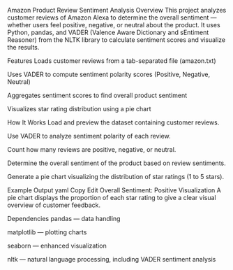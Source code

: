 Amazon Product Review Sentiment Analysis
Overview
This project analyzes customer reviews of Amazon Alexa to determine the overall sentiment — whether users feel positive, negative, or neutral about the product.
It uses Python, pandas, and VADER (Valence Aware Dictionary and sEntiment Reasoner) from the NLTK library to calculate sentiment scores and visualize the results.

Features
Loads customer reviews from a tab-separated file (amazon.txt)

Uses VADER to compute sentiment polarity scores (Positive, Negative, Neutral)

Aggregates sentiment scores to find overall product sentiment

Visualizes star rating distribution using a pie chart

How It Works
Load and preview the dataset containing customer reviews.

Use VADER to analyze sentiment polarity of each review.

Count how many reviews are positive, negative, or neutral.

Determine the overall sentiment of the product based on review sentiments.

Generate a pie chart visualizing the distribution of star ratings (1 to 5 stars).

Example Output
yaml
Copy
Edit
Overall Sentiment: Positive
Visualization
A pie chart displays the proportion of each star rating to give a clear visual overview of customer feedback.

Dependencies
pandas — data handling

matplotlib — plotting charts

seaborn — enhanced visualization

nltk — natural language processing, including VADER sentiment analysis
